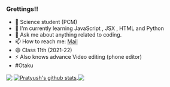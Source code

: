 ### Grettings!!

- 🔭 Science student (PCM)
- 🌱 I'm currently learning JavaScript , JSX , HTML and Python
- 💬 Ask me about anything related to coding.
- 📫 How to reach me: [Mail](mailto:pratyushraj0176@gmail.com)
- 😄 Class 11th (2021-22) 
- ⚡ Also knows advance Video editing (phone editor)
- #Otaku
<img align="center" src="https://github-profile-trophy.vercel.app/?username=pratyush017&margin-w=15&column=7&row=8" />
<a href="https://github.com/Pratyush017">
  <img align="center" src="https://github-readme-stats.vercel.app/api?username=pratyush017&show_icons=true&include_all_commits=true&theme=material-palenight" alt="Pratyush's github stats" />
</a>
<a href="https://github.com/Pratyush017">
  <img align="center" src="https://github-readme-stats.vercel.app/api/top-langs/?username=pratyush017&layout=compact&theme=material-palenight" />
</a>
